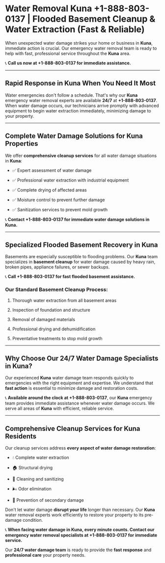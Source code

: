 # Water Removal Kuna +1-888-803-0137 | Flooded Basement Cleanup & Water Extraction (Fast & Reliable)

When unexpected water damage strikes your home or business in **Kuna**, immediate action is crucial. Our emergency water removal team is ready to help with fast, professional service throughout the **Kuna** area. 

📞 **Call us now at +1-888-803-0137 for immediate assistance.**

---

## Rapid Response in Kuna When You Need It Most

Water emergencies don't follow a schedule. That's why our **Kuna** emergency water removal experts are available **24/7** at **+1-888-803-0137**. When water damage occurs, our technicians arrive promptly with advanced equipment to begin water extraction immediately, minimizing damage to your property.

---

## Complete Water Damage Solutions for Kuna Properties

We offer **comprehensive cleanup services** for all water damage situations in **Kuna**:

- ✅ Expert assessment of water damage  
- ✅ Professional water extraction with industrial equipment  
- ✅ Complete drying of affected areas  
- ✅ Moisture control to prevent further damage  
- ✅ Sanitization services to prevent mold growth  

📞 **Contact +1-888-803-0137 for immediate water damage solutions in Kuna.**

---

## Specialized Flooded Basement Recovery in Kuna

Basements are especially susceptible to flooding problems. Our **Kuna** team specializes in **basement cleanup** for water damage caused by heavy rain, broken pipes, appliance failures, or sewer backups. 

📞 **Call +1-888-803-0137 for fast flooded basement assistance.**

### Our Standard Basement Cleanup Process:
1. Thorough water extraction from all basement areas  
2. Inspection of foundation and structure  
3. Removal of damaged materials  
4. Professional drying and dehumidification  
5. Preventative treatments to stop mold growth  

---

## Why Choose Our 24/7 Water Damage Specialists in Kuna?

Our experienced **Kuna** water damage team responds quickly to emergencies with the right equipment and expertise. We understand that **fast action** is essential to minimize damage and restoration costs.

📞 **Available around the clock at +1-888-803-0137**, our **Kuna** emergency team provides immediate assistance whenever water damage occurs. We serve all areas of **Kuna** with efficient, reliable service.

---

## Comprehensive Cleanup Services for Kuna Residents

Our cleanup services address **every aspect of water damage restoration**:

- 💧 Complete water extraction  
- 🏠 Structural drying  
- 🧼 Cleaning and sanitizing  
- 🌬️ Odor elimination  
- 🚫 Prevention of secondary damage  

Don't let water damage **disrupt your life** longer than necessary. Our **Kuna** water removal experts work efficiently to restore your property to its pre-damage condition.

📞 **When facing water damage in Kuna, every minute counts. Contact our emergency water removal specialists at +1-888-803-0137 for immediate service.**

Our **24/7 water damage team** is ready to provide the **fast response** and **professional care** your property needs.